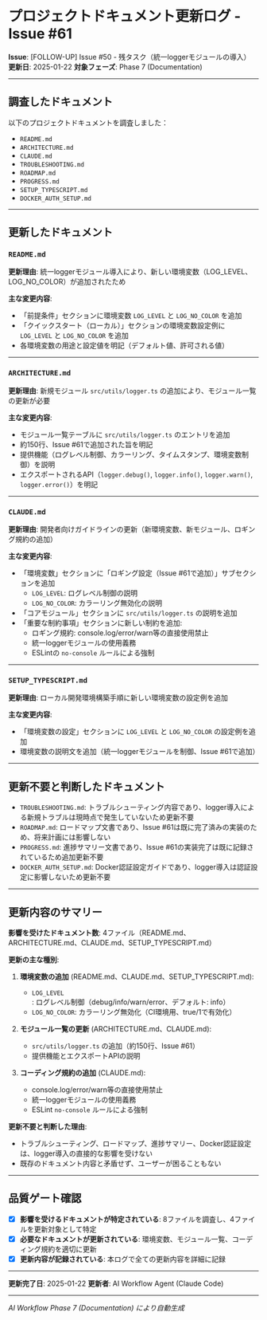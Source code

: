 # プロジェクトドキュメント更新ログ - Issue #61

**Issue**: [FOLLOW-UP] Issue #50 - 残タスク（統一loggerモジュールの導入）
**更新日**: 2025-01-22
**対象フェーズ**: Phase 7 (Documentation)

---

## 調査したドキュメント

以下のプロジェクトドキュメントを調査しました：

- `README.md`
- `ARCHITECTURE.md`
- `CLAUDE.md`
- `TROUBLESHOOTING.md`
- `ROADMAP.md`
- `PROGRESS.md`
- `SETUP_TYPESCRIPT.md`
- `DOCKER_AUTH_SETUP.md`

---

## 更新したドキュメント

### `README.md`

**更新理由**: 統一loggerモジュール導入により、新しい環境変数（LOG_LEVEL、LOG_NO_COLOR）が追加されたため

**主な変更内容**:
- 「前提条件」セクションに環境変数 `LOG_LEVEL` と `LOG_NO_COLOR` を追加
- 「クイックスタート（ローカル）」セクションの環境変数設定例に `LOG_LEVEL` と `LOG_NO_COLOR` を追加
- 各環境変数の用途と設定値を明記（デフォルト値、許可される値）

---

### `ARCHITECTURE.md`

**更新理由**: 新規モジュール `src/utils/logger.ts` の追加により、モジュール一覧の更新が必要

**主な変更内容**:
- モジュール一覧テーブルに `src/utils/logger.ts` のエントリを追加
- 約150行、Issue #61で追加された旨を明記
- 提供機能（ログレベル制御、カラーリング、タイムスタンプ、環境変数制御）を説明
- エクスポートされるAPI（`logger.debug()`, `logger.info()`, `logger.warn()`, `logger.error()`）を明記

---

### `CLAUDE.md`

**更新理由**: 開発者向けガイドラインの更新（新環境変数、新モジュール、ロギング規約の追加）

**主な変更内容**:
- 「環境変数」セクションに「ロギング設定（Issue #61で追加）」サブセクションを追加
  - `LOG_LEVEL`: ログレベル制御の説明
  - `LOG_NO_COLOR`: カラーリング無効化の説明
- 「コアモジュール」セクションに `src/utils/logger.ts` の説明を追加
- 「重要な制約事項」セクションに新しい制約を追加:
  - ロギング規約: console.log/error/warn等の直接使用禁止
  - 統一loggerモジュールの使用義務
  - ESLintの `no-console` ルールによる強制

---

### `SETUP_TYPESCRIPT.md`

**更新理由**: ローカル開発環境構築手順に新しい環境変数の設定例を追加

**主な変更内容**:
- 「環境変数の設定」セクションに `LOG_LEVEL` と `LOG_NO_COLOR` の設定例を追加
- 環境変数の説明文を追加（統一loggerモジュールを制御、Issue #61で追加）

---

## 更新不要と判断したドキュメント

- `TROUBLESHOOTING.md`: トラブルシューティング内容であり、logger導入による新規トラブルは現時点で発生していないため更新不要
- `ROADMAP.md`: ロードマップ文書であり、Issue #61は既に完了済みの実装のため、将来計画には影響しない
- `PROGRESS.md`: 進捗サマリー文書であり、Issue #61の実装完了は既に記録されているため追加更新不要
- `DOCKER_AUTH_SETUP.md`: Docker認証設定ガイドであり、logger導入は認証設定に影響しないため更新不要

---

## 更新内容のサマリー

**影響を受けたドキュメント数**: 4ファイル（README.md、ARCHITECTURE.md、CLAUDE.md、SETUP_TYPESCRIPT.md）

**更新の主な種別**:
1. **環境変数の追加** (README.md、CLAUDE.md、SETUP_TYPESCRIPT.md):
   - `LOG_LEVEL`: ログレベル制御（debug/info/warn/error、デフォルト: info）
   - `LOG_NO_COLOR`: カラーリング無効化（CI環境用、true/1で有効化）

2. **モジュール一覧の更新** (ARCHITECTURE.md、CLAUDE.md):
   - `src/utils/logger.ts` の追加（約150行、Issue #61）
   - 提供機能とエクスポートAPIの説明

3. **コーディング規約の追加** (CLAUDE.md):
   - console.log/error/warn等の直接使用禁止
   - 統一loggerモジュールの使用義務
   - ESLint `no-console` ルールによる強制

**更新不要と判断した理由**:
- トラブルシューティング、ロードマップ、進捗サマリー、Docker認証設定は、logger導入の直接的な影響を受けない
- 既存のドキュメント内容と矛盾せず、ユーザーが困ることもない

---

## 品質ゲート確認

- [x] **影響を受けるドキュメントが特定されている**: 8ファイルを調査し、4ファイルを更新対象として特定
- [x] **必要なドキュメントが更新されている**: 環境変数、モジュール一覧、コーディング規約を適切に更新
- [x] **更新内容が記録されている**: 本ログで全ての更新内容を詳細に記録

---

**更新完了日**: 2025-01-22
**更新者**: AI Workflow Agent (Claude Code)

---

*AI Workflow Phase 7 (Documentation) により自動生成*
